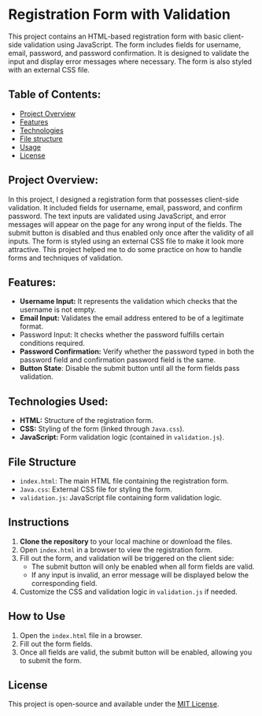 # Registration Form with Validation

This project contains an HTML-based registration form with basic client-side validation using JavaScript. The form includes fields for username, email, password, and password confirmation. It is designed to validate the input and display error messages where necessary. The form is also styled with an external CSS file.

## Table of Contents:

- [Project Overview](#project-overview)
- [Features](#features)
- [Technologies](#technologies)
- [File structure](#file-structure)
- [Usage](#usage)
- [License](#license)

## Project Overview:
In this project, I designed a registration form that possesses client-side validation. It included fields for username, email, password, and confirm password. The text inputs are validated using JavaScript, and error messages will appear on the page for any wrong input of the fields. The submit button is disabled and thus enabled only once after the validity of all inputs. The form is styled using an external CSS file to make it look more attractive. This project helped me to do some practice on how to handle forms and techniques of validation.

## Features:

- **Username Input:** It represents the validation which checks that the username is not empty.
- **Email Input:** Validates the email address entered to be of a legitimate format.
- Password Input: It checks whether the password fulfills certain conditions required.
- **Password Confirmation:** Verify whether the password typed in both the password field and confirmation password field is the same.
- **Button State**: Disable the submit button until all the form fields pass validation.

## Technologies Used:

- **HTML:** Structure of the registration form.
- **CSS:** Styling of the form (linked through `Java.css`).
- **JavaScript:** Form validation logic (contained in `validation.js`).

## File Structure

- `index.html`: The main HTML file containing the registration form.
- `Java.css`: External CSS file for styling the form.
- `validation.js`: JavaScript file containing form validation logic.

## Instructions

1. **Clone the repository** to your local machine or download the files.
2. Open `index.html` in a browser to view the registration form.
3. Fill out the form, and validation will be triggered on the client side:
   - The submit button will only be enabled when all form fields are valid.
   - If any input is invalid, an error message will be displayed below the corresponding field.
4. Customize the CSS and validation logic in `validation.js` if needed.

## How to Use

1. Open the `index.html` file in a browser.
2. Fill out the form fields.
3. Once all fields are valid, the submit button will be enabled, allowing you to submit the form.

## License

This project is open-source and available under the [MIT License](LICENSE).
